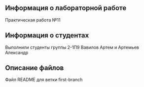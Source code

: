 ## Информация о лабораторной работе

Практическая работа №11

## Информация о студентах

Выполнили студенты группы 2-1П9
Вавилов Артем и Артемьев Александр

## Описание файлов

Файл README для ветки first-branch